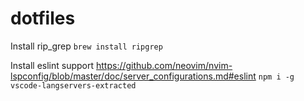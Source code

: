 # dotfiles

Install rip_grep
`brew install ripgrep`

Install eslint support
https://github.com/neovim/nvim-lspconfig/blob/master/doc/server_configurations.md#eslint
`npm i -g vscode-langservers-extracted`
